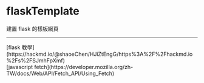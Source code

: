 # flaskTemplate
建置 flask 的樣板網頁<br>
<hr>
[flask 教學](https://hackmd.io/@shaoeChen/HJiZtEngG/https%3A%2F%2Fhackmd.io%2Fs%2FSJmhFpXmf)<br>
[javascript fetch](https://developer.mozilla.org/zh-TW/docs/Web/API/Fetch_API/Using_Fetch)<br>
